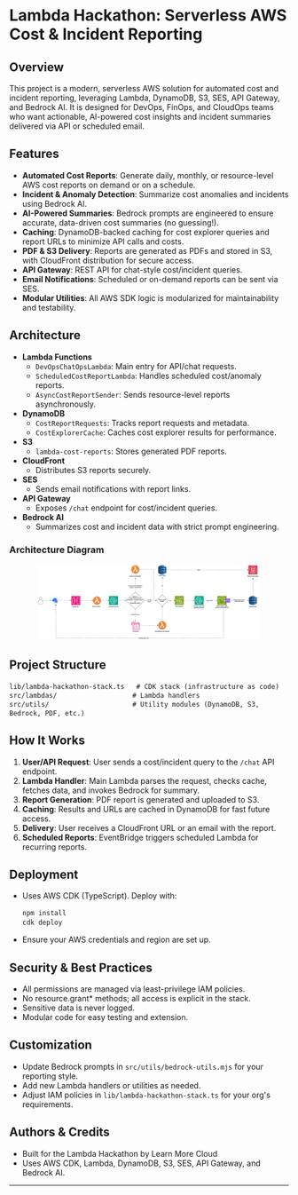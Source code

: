 # Lambda Hackathon: Serverless AWS Cost & Incident Reporting

## Overview
This project is a modern, serverless AWS solution for automated cost and incident reporting, leveraging Lambda, DynamoDB, S3, SES, API Gateway, and Bedrock AI. It is designed for DevOps, FinOps, and CloudOps teams who want actionable, AI-powered cost insights and incident summaries delivered via API or scheduled email.

## Features
- **Automated Cost Reports**: Generate daily, monthly, or resource-level AWS cost reports on demand or on a schedule.
- **Incident & Anomaly Detection**: Summarize cost anomalies and incidents using Bedrock AI.
- **AI-Powered Summaries**: Bedrock prompts are engineered to ensure accurate, data-driven cost summaries (no guessing!).
- **Caching**: DynamoDB-backed caching for cost explorer queries and report URLs to minimize API calls and costs.
- **PDF & S3 Delivery**: Reports are generated as PDFs and stored in S3, with CloudFront distribution for secure access.
- **API Gateway**: REST API for chat-style cost/incident queries.
- **Email Notifications**: Scheduled or on-demand reports can be sent via SES.
- **Modular Utilities**: All AWS SDK logic is modularized for maintainability and testability.

## Architecture
- **Lambda Functions**
  - `DevOpsChatOpsLambda`: Main entry for API/chat requests.
  - `ScheduledCostReportLambda`: Handles scheduled cost/anomaly reports.
  - `AsyncCostReportSender`: Sends resource-level reports asynchronously.
- **DynamoDB**
  - `CostReportRequests`: Tracks report requests and metadata.
  - `CostExplorerCache`: Caches cost explorer results for performance.
- **S3**
  - `lambda-cost-reports`: Stores generated PDF reports.
- **CloudFront**
  - Distributes S3 reports securely.
- **SES**
  - Sends email notifications with report links.
- **API Gateway**
  - Exposes `/chat` endpoint for cost/incident queries.
- **Bedrock AI**
  - Summarizes cost and incident data with strict prompt engineering.

### Architecture Diagram

<p align="center">
  <img src="img/costops.svg" alt="Architecture Diagram" width="80%"/>
</p>

## Project Structure
```
lib/lambda-hackathon-stack.ts   # CDK stack (infrastructure as code)
src/lambdas/                   # Lambda handlers
src/utils/                     # Utility modules (DynamoDB, S3, Bedrock, PDF, etc.)
```

## How It Works
1. **User/API Request**: User sends a cost/incident query to the `/chat` API endpoint.
2. **Lambda Handler**: Main Lambda parses the request, checks cache, fetches data, and invokes Bedrock for summary.
3. **Report Generation**: PDF report is generated and uploaded to S3.
4. **Caching**: Results and URLs are cached in DynamoDB for fast future access.
5. **Delivery**: User receives a CloudFront URL or an email with the report.
6. **Scheduled Reports**: EventBridge triggers scheduled Lambda for recurring reports.

## Deployment
- Uses AWS CDK (TypeScript). Deploy with:
  ```sh
  npm install
  cdk deploy
  ```
- Ensure your AWS credentials and region are set up.

## Security & Best Practices
- All permissions are managed via least-privilege IAM policies.
- No resource.grant* methods; all access is explicit in the stack.
- Sensitive data is never logged.
- Modular code for easy testing and extension.

## Customization
- Update Bedrock prompts in `src/utils/bedrock-utils.mjs` for your reporting style.
- Add new Lambda handlers or utilities as needed.
- Adjust IAM policies in `lib/lambda-hackathon-stack.ts` for your org's requirements.

## Authors & Credits
- Built for the Lambda Hackathon by Learn More Cloud
- Uses AWS CDK, Lambda, DynamoDB, S3, SES, API Gateway, and Bedrock AI.

---
